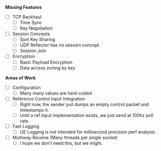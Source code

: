 **Missing Features**  
- [ ] TCP Backhaul  
  - [ ] Time Sync  
  - [ ] Key Negotiation  
- [ ] Session Concepts  
  - [ ] Sym Key Sharing  
  - [ ] UDP Reflector has no session concept  
  - [ ] Session Join  
- [ ] Encryption  
  - [ ] Basic Payload Encryption  
  - [ ] Data access zoning by key  

**Areas of Work**  
- [ ] Configuration   
  - [ ] Many many values are hard-coded
- [ ] Reference Control Input Integration  
  - [ ] Right now, the sender just dumps an empty control packet and timestamps it.  
  - [ ] Until a ref input implementation exists, we just send at 100hz poll rate.  
- [ ] Fast Logging  
  - [ ] UE Logging is not intended for millisecond precision perf analysis.  
- [ ] Multiway Receive (Many threads per single socket)  
  - [ ] I hope we don't need this, but we might.
